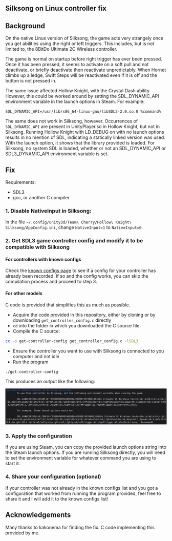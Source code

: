 ## Silksong on Linux controller fix

## Background

On the native Linux version of Silksong, the game acts very strangely once you
get abilities using the right or left triggers. This includes, but is not
limited to, the 8BitDo Ultimate 2C Wireless controller.

The game is normal on startup before right trigger has ever been pressed. Once
it has been pressed, it seems to activate on a soft pull and not deactivate, or
briefly deactivate then reactivate unpredictably. When Hornet climbs up a ledge,
Swift Steps will be reactivated even if it is off and the button is not pressed
in.

The same issue affected Hollow Knight, with the Crystal Dash ability. However,
this could be worked around by setting the SDL_DYNAMIC_API environment variable
in the launch options in Steam. For example:

```
SDL_DYNAMIC_API=/usr/lib/x86_64-linux-gnu/libSDL2-2.0.so.0 %command%
```

The same does not work in Silksong, however. Occurrences of `SDL_DYNAMIC_API`
are present in UnityPlayer.so in Hollow Knight, but not in Silksong. Running
Hollow Knight with LD_DEBUG on with no launch options results in no mention of
SDL, indicating a statically linked version was used. With the launch option, it
shows that the library provided is loaded. For Silksong, no system SDL is
loaded, whether or not an SDL_DYNAMIC_API or SDL3_DYNAMIC_API environment
variable is set.

## Fix


Requirements:

- SDL3
- gcc, or another C compiler

### 1. Disable NativeInput in Silksong:

In the file `~/.config/unity3d/Team\ Cherry/Hollow\ Knight\ Silksong/AppConfig.ini`, change `NativeInput=1` to `NativeInput=0`.

### 2. Get SDL3 game controller config and modify it to be compatible with Silksong

#### For controllers with known configs

Check the [known configs page](./known_configs.md) to see if a config for your
controller has already been recorded. If so and the config works, you can skip
the compilation process and proceed to step 3.

#### For other models

C code is provided that simplifies this as much as possible.

- Acquire the code provided in this repository, either by cloning or by downloading `get_controller_config.c` directly
- `cd` into the folder in which you downloaded the C source file.
- Compile the C source:

```sh
cc -o get-controller-config get_controller_config.c -lSDL3
```

- Ensure the controller you want to use with Silksong is connected to you computer and not idle
- Run the program

```sh
./get-controller-config
```

This produces an output like the following:

![example get-controller-config output](./output_example.png)

### 3. Apply the configuration

If you are using Steam, you can copy the provided launch options string into the
Steam launch options. If you are running Silksong directly, you will need to set
the environment variable for whatever command you are using to start it.

### 4. Share your configuration (optional)

If your controller was not already in the known configs list and you got a
configuration that worked from running the program provided, feel free to share
it and I will add it to the known configs list!

## Acknowledgements

Many thanks to kakonema for finding the fix. C code implementing this provided by me.


